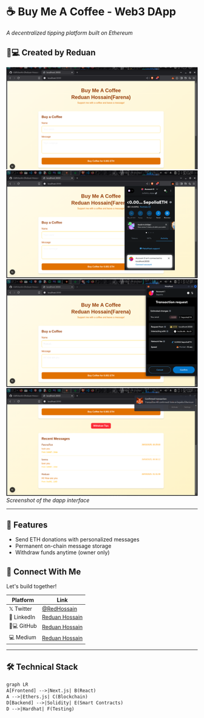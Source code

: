 # ☕ Buy Me A Coffee - Web3 DApp  
*A decentralized tipping platform built on Ethereum*

## 👨💻 Created by **Reduan**  


![Project Screenshot](./img/src1.png)
![Project Screenshot](./img/src2.png)
![Project Screenshot](./img/src3.png)
![Project Screenshot](./img/src4.png)
*Screenshot of the dapp interface*

---

## 🌟 Features  
- Send ETH donations with personalized messages  
- Permanent on-chain message storage  
- Withdraw funds anytime (owner only)  

## 📱 Connect With Me  
Let's build together!  

| Platform       | Link                                                                 |
|----------------|----------------------------------------------------------------------|
| 𝕏 Twitter      | [@RedHossain](https://twitter.com/RedHossain)                        |
| 💼 LinkedIn    | [Reduan Hossain](https://www.linkedin.com/in/redhossain/)            |
| 👨💻 GitHub    | [Reduan Hossain](https://github.com/r3dh0ss4in)                      |
| 💻 Medium    | [Reduan Hossain](https://redhossain.medium.com/)                       |

---

## 🛠️ Technical Stack  
```mermaid
graph LR
A[Frontend] -->|Next.js| B(React)
A -->|Ethers.js| C(Blockchain)
D[Backend] -->|Solidity| E(Smart Contracts)
D -->|Hardhat| F(Testing)